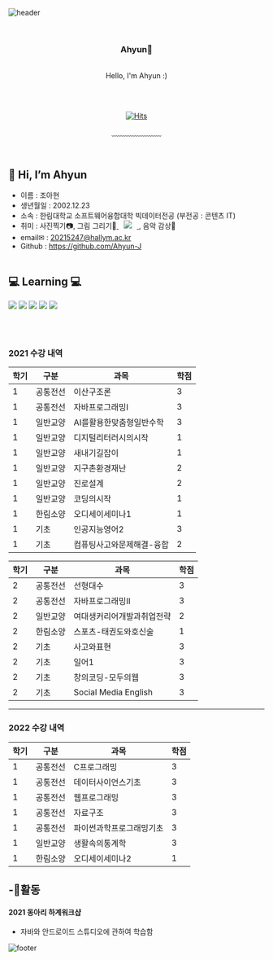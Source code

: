 <!-- - 👋 Hi, I’m @Ahyun-J
- 👀 I’m interested in ...
- 🌱 I’m currently learning ...
- 💞️ I’m looking to collaborate on ...
- 📫 How to reach me ... -->

<!---
Ahyun-J/Ahyun-J is a ✨ special ✨ repository because its `README.md` (this file) appears on your GitHub profile.
You can click the Preview link to take a look at your changes.
--->
![header](https://capsule-render.vercel.app/api?type=waving&&color=gradient&height=100&section=header&fontSize=90)


<div align = "center">

<br/>
<h3>Ahyun🍕</h3><br/>
Hello, I'm Ahyun :)<br/>

<!-- My goal is to give good influence to society.<br/>
Have a day full of JOY today. -->


<br/><br/>


[![Hits](https://hits.seeyoufarm.com/api/count/incr/badge.svg?url=https%3A%2F%2Fgithub.com%2FAhyun-J&count_bg=%23CCC9F4&title_bg=%23838383&icon=furrynetwork.svg&icon_color=%238FC8FE&title=hits&edge_flat=false)](https://hits.seeyoufarm.com)
<!-- [![Gmail Badge](https://img.shields.io/badge/Gmail-d14836?style=flat-square&logo=Gmail&logoColor=white&link=mailto:jah29741@gmail.com)](mailto:jah29741@gmail.com) -->
<!-- [![Blog Badge](http://img.shields.io/badge/-Blog-green?style=flat-square&logo=Naver&link=https://blog.naver.com/chajuhui123)](https://blog.naver.com/chajuhui123) -->
 
  
﹏﹏﹏﹏﹏﹏﹏

<!-- <br/><br/>
 
<h3>💻 Tech Stack 💻</h3>
<h3>💻 Learning 💻</h3>
<br/>


<img src="https://img.shields.io/badge/HTML-E34F26?style=flat-square&logo=HTML5&logoColor=white"/>
<img src="https://img.shields.io/badge/CSS-1572B6?style=flat-square&logo=CSS3&logoColor=white"/>
<img src="https://img.shields.io/badge/JavaScript-F7DF1E?style=flat-square&logo=JavaScript&logoColor=white"/>
<br>
<img src="https://img.shields.io/badge/Vue-4FC08D?style=flat-square&logo=Vue.js&logoColor=white"/>
<img src="https://img.shields.io/badge/React-61DAFB?style=flat-square&logo=React&logoColor=white"/>
<img src="https://img.shields.io/badge/Redux-764ABC?style=flat-square&logo=Redux&logoColor=white"/>
<img src="https://img.shields.io/badge/Django-092E20?style=flat-square&logo=Django&logoColor=white"/>
<br>
<img src="https://img.shields.io/badge/Arduino-00979D?style=flat-square&logo=Arduino&logoColor=white"/>
<img src="https://img.shields.io/badge/Git-F05032?style=flat-square&logo=Git&logoColor=white"/>
 <img src="https://img.shields.io/badge/Python-3776AB?style=flat-square&logo=Python&logoColor=white"/>
<img src="https://img.shields.io/badge/C-A8B9CC?style=flat-square&logo=C&logoColor=white"/>
-->

</div>

<br/> 

<!-- ![footer](https://capsule-render.vercel.app/api?type=waving&&color=gradient&height=100&section=footer&fontSize=90) -->
## 👋 Hi, I’m Ahyun

* 이름 : 조아현
* 생년월일 : 2002.12.23  
* 소속 : 한림대학교 소프트웨어융합대학 빅데이터전공 (부전공 : 콘텐츠 IT)
* 취미 : 사진찍기📷, 그림 그리기🎨<a href="https://www.instagram.com/unduxk._.02/">
    <img 
        src="http://img.shields.io/badge/-Instagram-black?style=flat&logo=Instagram&link=https://www.instagram.com/unduxk._.02/"
        style="height : auto; margin-left : 10px; margin-right : 10px;"/>
</a>, 음악 감상🎵
* email✉ : 20215247@hallym.ac.kr
* Github : https://github.com/Ahyun-J
<br/><br/>


## 💻 Learning 💻
<div>
<img src="https://img.shields.io/badge/HTML-E34F26?style=flat-square&logo=HTML5&logoColor=white"/>
<img src="https://img.shields.io/badge/CSS-1572B6?style=flat-square&logo=CSS3&logoColor=white"/>
<img src="https://img.shields.io/badge/JavaScript-F7DF1E?style=flat-square&logo=JavaScript&logoColor=white"/>
<img src="https://img.shields.io/badge/Python-3776AB?style=flat-square&logo=Python&logoColor=white"/>
<img src="https://img.shields.io/badge/C-A8B9CC?style=flat-square&logo=C&logoColor=white"/>
</div>

<br/><br/>

<!-- ## 사용 언어
1. java
2. java script
3. C
4. C++
5. Python -->

<!-- ## 취득 자격증
1. mos Powerpoint 2016
2. mos Access 2016
3. mos Excel 2016 Expert
4. mos Word 2016 Expert
5. Adobe Premiere Pro -->

### 2021 수강 내역
|학기|구분|과목|학점|  
|---|---|---|---|  
|1|공통전선|이산구조론|3| 
|1|공통전선|자바프로그래밍I|3| 
|1|일반교양|AI를활용한맞춤형일반수학|3|  
|1|일반교양|디지털리터러시의시작|1|
|1|일반교양|새내기길잡이|1|
|1|일반교양|지구촌환경재난|2|  
|1|일반교양|진로설계|2|  
|1|일반교양|코딩의시작|1|
|1|한림소양|오디세이세미나1|1|
|1|기초|인공지능영어2|3|
|1|기초|컴퓨팅사고와문제해결-융합|2| 

|학기|구분|과목|학점|  
|---|---|---|---|  
|2|공통전선|선형대수|3|  
|2|공통전선|자바프로그래밍II|3|  
|2|일반교양|여대생커리어개발과취업전략|2|  
|2|한림소양|스포츠-태권도와호신술|1|  
|2|기초|사고와표현|3|  
|2|기초|일어1|3|
|2|기초|창의코딩-모두의웹|3| 
|2|기초|Social Media English|3|

---
### 2022 수강 내역
|학기|구분|과목|학점|  
|---|---|---|---|  
|1|공통전선|C프로그래밍|3|
|1|공통전선|데이터사이언스기초|3|  
|1|공통전선|웹프로그래밍|3| 
|1|공통전선|자료구조|3|  
|1|공통전선|파이썬과학프로그래밍기초|3|  
|1|일반교양|생활속의통계학|3
|1|한림소양|오디세이세미나2|1| 



## -🌱활동
#### 2021 동아리 하계워크샵

-  자바와 안드로이드 스튜디오에 관하여 학습함


<!-- -  <iframe src="https://1drv.ms/p/s!AoB8x3vxk5D5gek7gpWeY8ZkbndVbA" width="610px" height="367px" frameborder="0">포함된 
<a target="_blank" href="https://office.com">Microsoft Office</a> 
프레젠테이션, 제공: <a target="_blank" href="https://office.com/webapps">Office</a></iframe>
 -->
 
![footer](https://capsule-render.vercel.app/api?type=waving&&color=gradient&height=100&section=footer&fontSize=90)

<!-- <div>
<img src=flip2.png width=150 height=300>  
<img src=flip.png width=150 height=300>
  </div>
  
2019.06.25 ~ 2019.07.22    
ABC 하계워크샵 라떼팀에서 **flip the card over**라는 모바일 게임 앱 개발.    
이를 통해 자바 언어에 대한 자신감, 재미를 느낌.    

#### 소프트웨어 위크 "자바스크립트로 웹을 타고 날자" 은상 수상
<div>
<image src=javascript2.jpg width=200 height=200>
<image src=image.png width=150 height=200>
  </div>
  
2019.11.07  
java script를 이용한 코딩 콘테스트 수상.    
처음으로 코딩으로 돈을 받아봐서 짜릿했다.    
  
## 2020 활동
#### 라떼팀 하계워크샵 주도
<div>
  <image src=drawing.jpg width=200 height=200>
  <image src=latte.png width=200 height=200>
    </div>
    
2020.07.13 ~ 2020.08.07  
2020에는 라떼 팀원에서 팀장으로 승급.    
신입생을 대상으로 하계워크샵을 진행.    
자바 복습과 안드로이드 스튜디오 교육.    
그때 나의 피폐한 모습을 친구가 그림으로 담음. (왼쪽 사진)    

## 앞으로 해보고 싶은 활동  
#### 딥러닝

1. 2020 인공지능 특강 참여 
* 하계 - 7.20 ~ 7.22, 7.27 ~ 7.29
* 2학기 - 10.30 ~ 10.31

2. '밑바닥부터 시작하는 딥러닝' 책 끝내기  
<image src=deep.jpg width=200 height=230> -->
  

<!-- 3. AIFactory 경진대회 참가 (수치 예측)

#### 디지털 포렌식
디지털 포렌식의 꼼꼼하고 확실한 절차에 매력을 느낌
BOB 활동을 해볼 수 있길 희망


#### 알고리즘 공부
인터넷에 있는 다양한 알고리즘 챌린지 사이트를 통해  
나의 코딩 실력을 향상시키고 알고리즘에 대한 빠른 이해를 할 수 있는 상태가 되길 희망

#### 영어 공부
단순히 토익공부가 아닌 실무와 실생활에 필요한 영어 공부를 이어나갈 예정 -->
